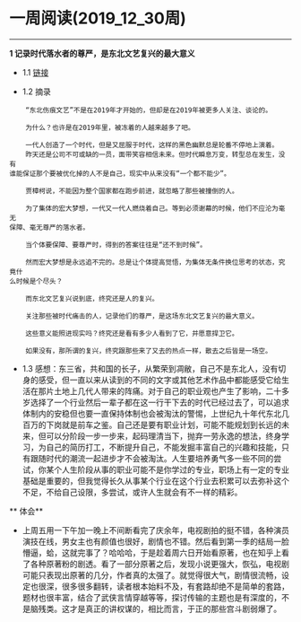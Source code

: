 # 一周阅读(2019_12_30周)

---

**1 记录时代落水者的尊严，是东北文艺复兴的最大意义**

- 1.1 [链接](https://mp.weixin.qq.com/s/WmsLiKJcwVdErm6u1zsS2g)

- 1.2 摘录
~~~
    “东北伤痕文艺”不是在2019年才开始的，但却是在2019年被更多人关注、谈论的。  
    
    为什么？也许是在2019年里，被冻着的人越来越多了吧。  

    一代人创造了一个时代，但是又屈服于时代，这样的黑色幽默总是轮番不停地上演着。  
    昨天还是公司不可或缺的一员，面带笑容相信未来。但时代瞬息万变，转型总在发生，没有  
谁能保证那个要被优化掉的人不是自己，现实中从来没有“一个都不能少”。  

    贾樟柯说，不能因为整个国家都在跑步前进，就忽略了那些被撞倒的人。  

    为了集体的宏大梦想，一代又一代人燃烧着自己。等到必须谢幕的时候，他们不应沦为毫无  
保障、毫无尊严的落水者。  

    当个体要保障、要尊严时，得到的答案往往是“还不到时候”。

    然而宏大梦想是永远追不完的。总是让个体提高觉悟，为集体无条件换位思考的状态，究竟什  
么时候是个尽头？  

    而东北文艺复兴说到底，终究还是人的复兴。  
    
    关注那些被时代痛击的人，记录他们的尊严，是这场东北文艺复兴的最大意义。  
    
    这些意义能照进现实吗？终究还是看有多少人看到了它，并愿意捍卫它。  
    
    如果没有，那所谓的复兴，终究跟那些来了又去的热点一样，散去之后皆是一场空。
~~~

- 1.3 感想：东三省，共和国的长子，从繁荣到凋敝，自己不是东北人，没有切身的感受，但一直以来从读到的不同的文字或其他艺术作品中都能感受它给生活在那片土地上几代人带来的阵痛。对于自己的职业观也产生了影响，二十多岁选择了一个行业然后一辈子都在这一行干下去的时代已经过去了，可以追求体制内的安稳但也要一直保持体制也会被淘汰的警惕，上世纪九十年代东北几百万的下岗就是前车之鉴。自己还是要有职业计划，可能不能规划到长远的未来，但可以分阶段一步一步来，起码理清当下，抛弃一劳永逸的想法，终身学习，为自己的简历打工，不断提升自己，不能发掘丰富自己的兴趣和技能，只有跟随时代的潮流一起进步才不会被淘汰。人生要培养勇气多一些不同的尝试，你某个人生阶段从事的职业可能不是你学过的专业，职场上有一定的专业基础是重要的，但我觉得长久从事某个行业在这个行业去积累可以去弥补这个不足，不给自己设限，多尝试，或许人生就会有不一样的精彩。


** 体会**

- 上周五用一下午加一晚上不间断看完了庆余年，电视剧拍的挺不错，各种演员演技在线，男女主也有颜值也很好，剧情也不错。然后看到第一季的结局一脸懵逼，蛤，这就完事了？哈哈哈，于是趁着周六日开始看原著，也在知乎上看了各种原著粉的剧透。看了一部分原著之后，发现小说更强大，恢弘，电视剧可能只表现出原著的几分，作者真的太强了。就觉得很大气，剧情很流畅，设定也很深，很多很多翻转，读者根本始料不及，有套路却绝不是简单的套路，题材也很丰富，结合了武侠言情穿越等等，探讨传输的主题也是有深度的，不是脑残类。这才是真正的讲权谋的，相比而言，于正的那些宫斗剧弱爆了。